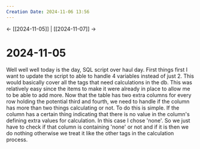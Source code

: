 ```yaml
---
Creation Date: 2024-11-06 13:56
---
```


<- [[2024-11-05]] | [[2024-11-07]]  ->

# 2024-11-05
Well well well today is the day, SQL script over haul day. First things first I want to update the script to able to handle 4 variables instead of just 2. This would basically cover all the tags that need calculations in the db. This was relatively easy since the items to make it were already in place to allow me to be able to add more. Now that the table has two extra columns for every row holding the potential third and fourth, we need to handle if the column has more than two things calculating or not. To do this is simple. If the column has a certain thing indicating that there is no value in the column's defining extra values for calculation. In this case I chose 'none'. So we just have to check if that column is containing 'none' or not and if it is then we do nothing otherwise we treat it like the other tags in the calculation process. 